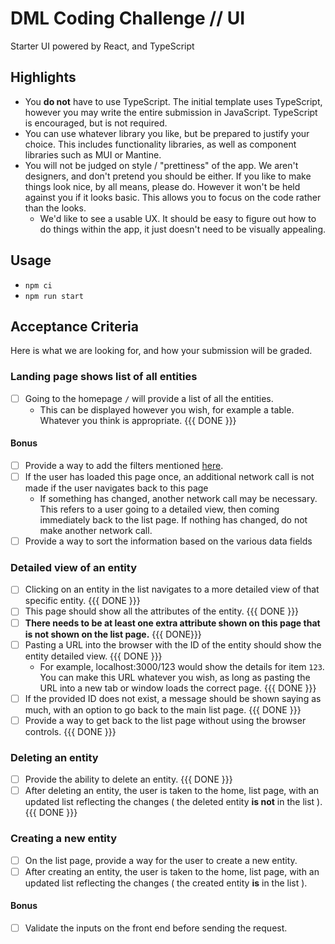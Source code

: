 # DML Coding Challenge // UI

Starter UI powered by React, and TypeScript

## Highlights

- You **do not** have to use TypeScript. The initial template uses TypeScript, however you may write the entire submission in JavaScript. TypeScript is encouraged, but is not required.
- You can use whatever library you like, but be prepared to justify your choice. This includes functionality libraries, as well as component libraries such as MUI or Mantine.
- You will not be judged on style / "prettiness" of the app. We aren't designers, and don't pretend you should be either. If you like to make things look nice, by all means, please do. However it won't be held against you if it looks basic. This allows you to focus on the code rather than the looks.
  - We'd like to see a usable UX. It should be easy to figure out how to do things within the app, it just doesn't need to be visually appealing.

## Usage

- `npm ci`
- `npm run start`

## Acceptance Criteria

Here is what we are looking for, and how your submission will be graded.

### Landing page shows list of all entities

- [ ] Going to the homepage `/` will provide a list of all the entities.
  - This can be displayed however you wish, for example a table. Whatever you think is appropriate. {{{ DONE }}}

#### Bonus

- [ ] Provide a way to add the filters mentioned [here](../api/README.md#search-an-entity).
- [ ] If the user has loaded this page once, an additional network call is not made if the user navigates back to this page
  - If something has changed, another network call may be necessary. This refers to a user going to a detailed view, then coming immediately back to the list page. If nothing has changed, do not make another network call.
- [ ] Provide a way to sort the information based on the various data fields

### Detailed view of an entity

<!-- Change to no need for Router - be ambiguous -->

- [ ] Clicking on an entity in the list navigates to a more detailed view of that specific entity. {{{ DONE }}}
- [ ] This page should show all the attributes of the entity. {{{ DONE }}}
- [ ] **There needs to be at least one extra attribute shown on this page that is not shown on the list page.** {{{ DONE}}}
- [ ] Pasting a URL into the browser with the ID of the entity should show the entity detailed view. {{{ DONE }}}
  - For example, localhost:3000/123 would show the details for item `123`. You can make this URL whatever you wish, as long as pasting the URL into a new tab or window loads the correct page. {{{ DONE }}}
- [ ] If the provided ID does not exist, a message should be shown saying as much, with an option to go back to the main list page. {{{ DONE }}}
- [ ] Provide a way to get back to the list page without using the browser controls.  {{{ DONE }}}

### Deleting an entity

<!-- User sees list after delete -->

- [ ] Provide the ability to delete an entity. {{{ DONE }}}
- [ ] After deleting an entity, the user is taken to the home, list page, with an updated list reflecting the changes ( the deleted entity **is not** in the list ). {{{ DONE }}}

### Creating a new entity

- [ ] On the list page, provide a way for the user to create a new entity.
- [ ] After creating an entity, the user is taken to the home, list page, with an updated list reflecting the changes ( the created entity **is** in the list ).

#### Bonus

- [ ] Validate the inputs on the front end before sending the request.
 